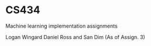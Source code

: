 # CS434
Machine learning implementation assignments

Logan Wingard
Daniel Ross
and San Dim (As of Assign. 3)
